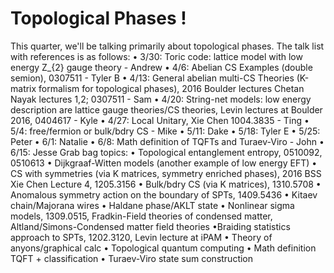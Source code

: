# Topological Phases !

This quarter, we'll be talking primarily about topological phases.
The talk list with references is as follows:
• 3/30: Toric code: lattice model with low energy Z_{2} gauge theory - Andrew
• 4/6: Abelian CS Examples (double semion), 0307511 - Tyler B
• 4/13: General abelian multi-CS Theories (K-matrix formalism for topological phases), 2016 Boulder lectures Chetan Nayak lectures 1,2; 0307511 - Sam
• 4/20: String-net models: low energy description are lattice gauge theories/CS theories, Levin lectures at Boulder 2016, 0404617 - Kyle
• 4/27: Local Unitary, Xie Chen 1004.3835 - Ting
• 5/4: free/fermion or bulk/bdry CS - Mike
• 5/11: Dake
• 5/18: Tyler E
• 5/25: Peter
• 6/1: Natalie
• 6/8: Math definition of TQFTs and Turaev-Viro - John
• 6/15: Jesse
Grab bag topics:
• Topological entanglement entropy, 0510092, 0510613
• Dijkgraaf-Witten models (another example of low energy EFT)
• CS with symmetries (via K matrices, symmetry enriched phases), 2016 BSS Xie Chen Lecture 4, 1205.3156
• Bulk/bdry CS (via K matrices), 1310.5708
• Anomalous symmetry action on the boundary of SPTs, 1409.5436
• Kitaev chain/Majorana wires
• Haldane phase/AKLT state
• Nonlinear sigma models, 1309.0515, Fradkin-Field theories of condensed matter, Altland/Simons-Condensed matter field theories
•Braiding statistics approach to SPTs, 1202.3120, Levin lecture at iPAM
• Theory of anyons/graphical calc
• Topological quantum computing
• Math definition TQFT + classification
• Turaev-Viro state sum construction
